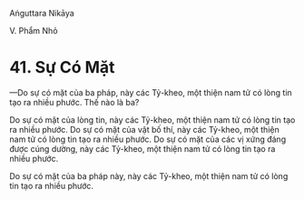 Aṅguttara Nikāya

V. Phẩm Nhỏ

# 41. Sự Có Mặt

—Do sự có mặt của ba pháp, này các Tỷ-kheo, một thiện nam tử có lòng tin tạo ra nhiều phước. Thế nào là ba?

Do sự có mặt của lòng tin, này các Tỷ-kheo, một thiện nam tử có lòng tin tạo ra nhiều phước. Do sự có mặt của vật bố thí, này các Tỷ-kheo, một thiện nam tử có lòng tin tạo ra nhiều phước. Do sự có mặt của các vị xứng đáng được cúng dường, này các Tỷ-kheo, một thiện nam tử có lòng tin tạo ra nhiều phước.

Do sự có mặt của ba pháp này, này các Tỷ-kheo, một thiện nam tử có lòng tin tạo ra nhiều phước.

